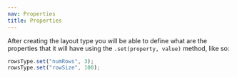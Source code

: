 ```yaml
---
nav: Properties
title: Properties
---
```


After creating the layout type you will be able to define what are the properties that it will have using the `.set(property, value)` method, like so:

```javascript
rowsType.set("numRows", 3);
rowsType.set("rowSize", 100);
```
